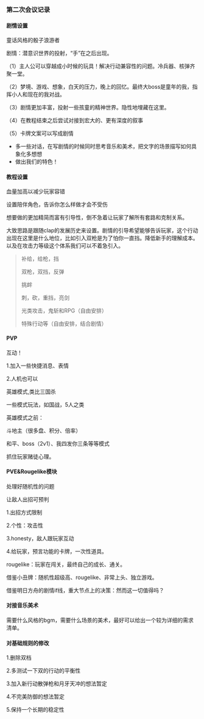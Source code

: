 ### 第二次会议记录

#### 剧情设置

童话风格的骰子浪游者

剧情：潜意识世界的投射，“手”在之后出现。

（1）主人公可以穿越成小时候的玩具！解决行动兼容性的问题。冷兵器、核弹齐聚一堂。

（2）梦境、游戏、想象，白天的压力，晚上的回忆。最终大boss是童年的我，指挥小人和现在的我对战。

（3）剧情更加丰富，投射一些孩童的精神世界。隐性地埋藏在这里。

（4）在教程结束之后尝试对接到宏大的、更有深度的叙事

（5）卡牌文案可以写成剧情

- 多一些对话，在写剧情的时候同时思考音乐和美术，把文字的场景描写如何具象化多想想
- 做出我们的特色！

####  教程设置

血量加高以减少玩家容错

设置陪伴角色，告诉你怎么样做才会不受伤

想要做的更加精简而富有引导性，倒不急着让玩家了解所有套路和克制关系。

大致思路是跟随clap的发展历史来设置。剧情的引导希望能够告诉玩家，这个行动出现在这里是什么地位，比如引入双枪是为了怕你一直挡。降低新手的理解成本。以及在攻击力等级这个体系我们可以不着急引入。

> 补给，给枪，挡
>
> 双枪，双挡，反弹
>
> 挑衅
>
> 刺，砍，重挡，亮剑
>
> 光类攻击，鬼斩和RPG（自由安排）
>
> 特殊行动等（自由安排，结合剧情）

#### PVP

互动！

1.加入一些快捷消息、表情

2.人机也可以

 

英雄模式,类比三国杀

一些模式玩法，如国战，5人之类

 

英雄模式之前：

斗地主（很多盘、积分、倍率）

和平、boss（2v1）、我四发你三条等等模式



抓住玩家赌徒心理。



#### PVE&Rougelike模块

处理好随机性的问题

让敌人出招可预判

 

1.出招方式限制

2.个性：攻击性

3.honesty，敌人跟玩家互动

4.给玩家，预言功能的卡牌，一次性道具。

 

rougelike：玩家在闯关，最终自己的成长、通关。

 

借鉴小丑牌：随机性超级高、rougelike、非常上头、独立游戏。

借鉴明日方舟的剧情if线，重大节点上的决策：然而这一切值得吗？



#### 对接音乐美术

需要什么风格的bgm，需要什么场景的美术，最好可以给出一个较为详细的需求清单。



####  对基础规则的修改

1.删除双档

2.多测试一下双的行动的平衡性

3.加入新行动散弹枪和月牙天冲的想法暂定

4.不完美防御的想法暂定

5.保持一个长期的稳定性